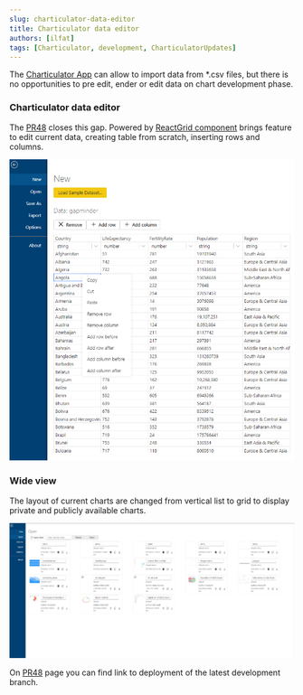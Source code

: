 ```yaml
---
slug: charticulator-data-editor
title: Charticulator data editor
authors: [ilfat]
tags: [Charticulator, development, CharticulatorUpdates]
---
```


The [Charticulator App](https://ilfat-galiev.im/charticulator/) can allow to import data from *.csv files, but there is no opportunities to pre edit, ender or edit data on chart development phase.

### Charticulator data editor

The [PR48](https://github.com/zBritva/charticulator/pull/48) closes this gap. Powered by [ReactGrid component](https://reactgrid.com/) brings feature to edit current data, creating table from scratch, inserting rows and columns.

![Table editor](table-editor.png)

### Wide view

The layout of current charts are changed from vertical list to grid to display private and publicly available charts.

![Charts list](charts.png)

On [PR48](https://github.com/zBritva/charticulator/pull/48) page you can find link to deployment of the latest development branch.
 
